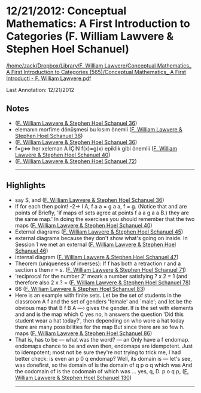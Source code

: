 # 12/21/2012: Conceptual Mathematics: A First Introduction to Categories (F. William Lawvere & Stephen Hoel Schanuel)

<a href='file:////home/zack/Dropbox/Library/F. William Lawvere/Conceptual Mathematics_ A First Introduction to Categories (565)/Conceptual Mathematics_ A First Introducti - F. William Lawvere.pdf' target='_blank'>/home/zack/Dropbox/Library/F. William Lawvere/Conceptual Mathematics_ A First Introduction to Categories (565)/Conceptual Mathematics_ A First Introducti - F. William Lawvere.pdf</a>

Last Annotation: 12/21/2012

## Notes

-  (<a href="file:////home/zack/Dropbox/Library/F. William Lawvere/Conceptual Mathematics_ A First Introduction to Categories (565)/Conceptual Mathematics_ A First Introducti - F. William Lawvere.pdf#page=36" target="_blank">F. William Lawvere & Stephen Hoel Schanuel 36</a>)
- elemanın morfime dönüşmesi bu kısım önemli (<a href="file:////home/zack/Dropbox/Library/F. William Lawvere/Conceptual Mathematics_ A First Introduction to Categories (565)/Conceptual Mathematics_ A First Introducti - F. William Lawvere.pdf#page=36" target="_blank">F. William Lawvere & Stephen Hoel Schanuel 36</a>)
-  (<a href="file:////home/zack/Dropbox/Library/F. William Lawvere/Conceptual Mathematics_ A First Introduction to Categories (565)/Conceptual Mathematics_ A First Introducti - F. William Lawvere.pdf#page=36" target="_blank">F. William Lawvere & Stephen Hoel Schanuel 36</a>)
- f=g<=> her xeleman A İÇİN f\(x\)=g\(x\) epiklik gibi önemlii (<a href="file:////home/zack/Dropbox/Library/F. William Lawvere/Conceptual Mathematics_ A First Introduction to Categories (565)/Conceptual Mathematics_ A First Introducti - F. William Lawvere.pdf#page=40" target="_blank">F. William Lawvere & Stephen Hoel Schanuel 40</a>)
-  (<a href="file:////home/zack/Dropbox/Library/F. William Lawvere/Conceptual Mathematics_ A First Introduction to Categories (565)/Conceptual Mathematics_ A First Introducti - F. William Lawvere.pdf#page=72" target="_blank">F. William Lawvere & Stephen Hoel Schanuel 72</a>)<hr>

## Highlights

- say S, and (<a href="file:////home/zack/Dropbox/Library/F. William Lawvere/Conceptual Mathematics_ A First Introduction to Categories (565)/Conceptual Mathematics_ A First Introducti - F. William Lawvere.pdf#page=36" target="_blank">F. William Lawvere & Stephen Hoel Schanuel 36</a>)
- If for each then point! -2-> I A, f a a = g a a, f = g\. \(Notice that and are points of Briefly, 'if maps of sets agree at points f a a g a a B\.\) they are the same map\.' In doing the exercises you should remember that the two maps (<a href="file:////home/zack/Dropbox/Library/F. William Lawvere/Conceptual Mathematics_ A First Introduction to Categories (565)/Conceptual Mathematics_ A First Introducti - F. William Lawvere.pdf#page=40" target="_blank">F. William Lawvere & Stephen Hoel Schanuel 40</a>)
- External diagrams (<a href="file:////home/zack/Dropbox/Library/F. William Lawvere/Conceptual Mathematics_ A First Introduction to Categories (565)/Conceptual Mathematics_ A First Introducti - F. William Lawvere.pdf#page=45" target="_blank">F. William Lawvere & Stephen Hoel Schanuel 45</a>)
- external diagrams because they don't show what's going on inside\. In Session 1 we met an external (<a href="file:////home/zack/Dropbox/Library/F. William Lawvere/Conceptual Mathematics_ A First Introduction to Categories (565)/Conceptual Mathematics_ A First Introducti - F. William Lawvere.pdf#page=46" target="_blank">F. William Lawvere & Stephen Hoel Schanuel 46</a>)
- internal diagram (<a href="file:////home/zack/Dropbox/Library/F. William Lawvere/Conceptual Mathematics_ A First Introduction to Categories (565)/Conceptual Mathematics_ A First Introducti - F. William Lawvere.pdf#page=47" target="_blank">F. William Lawvere & Stephen Hoel Schanuel 47</a>)
- Theorem \(uniqueness of inverses\): If f has both a retraction r and a section s then r = s\. (<a href="file:////home/zack/Dropbox/Library/F. William Lawvere/Conceptual Mathematics_ A First Introduction to Categories (565)/Conceptual Mathematics_ A First Introducti - F. William Lawvere.pdf#page=71" target="_blank">F. William Lawvere & Stephen Hoel Schanuel 71</a>)
- 'reciprocal for the number 2' meark a number satisfying ? x 2 = 1 \(and therefore also 2 x ? = (<a href="file:////home/zack/Dropbox/Library/F. William Lawvere/Conceptual Mathematics_ A First Introduction to Categories (565)/Conceptual Mathematics_ A First Introducti - F. William Lawvere.pdf#page=78" target="_blank">F. William Lawvere & Stephen Hoel Schanuel 78</a>)
- 66 (<a href="file:////home/zack/Dropbox/Library/F. William Lawvere/Conceptual Mathematics_ A First Introduction to Categories (565)/Conceptual Mathematics_ A First Introducti - F. William Lawvere.pdf#page=83" target="_blank">F. William Lawvere & Stephen Hoel Schanuel 83</a>)
- Here is an example with finite sets\. Let be the set of students in the classroom A f and the set of genders 'female' and `male'; and let be the obvious map that B f B A —› gives the gender\. If is the set with elements and and is the map which C yes no, h answers the question 'Did this student wear a hat today?', then depending on who wore a hat today there are many possibilities for the map But since there are so few h\. maps (<a href="file:////home/zack/Dropbox/Library/F. William Lawvere/Conceptual Mathematics_ A First Introduction to Categories (565)/Conceptual Mathematics_ A First Introducti - F. William Lawvere.pdf#page=86" target="_blank">F. William Lawvere & Stephen Hoel Schanuel 86</a>)
- That is, has to be — what was the word? — an Only have a f endomap\. endomaps chance to be and even then, endomaps are idempotent\. Just to idempotent; most not be sure they're not trying to trick me, I had better check: is even an p 0 q endomap? Well, its domain is — let's see, was donefirst, so the domain of is the domain of q p o q which was And the codomain of is the codomain of which was \.\.\. yes, q, D\. p o q p, (<a href="file:////home/zack/Dropbox/Library/F. William Lawvere/Conceptual Mathematics_ A First Introduction to Categories (565)/Conceptual Mathematics_ A First Introducti - F. William Lawvere.pdf#page=130" target="_blank">F. William Lawvere & Stephen Hoel Schanuel 130</a>)<hr>

